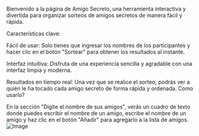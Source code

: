 Bienvenido a la página de Amigo Secreto, una herramienta interactiva y divertida para organizar sorteos de amigos secretos de manera fácil y rápida.

Características clave:

Fácil de usar: Solo tienes que ingresar los nombres de los participantes y hacer clic en el botón "Sortear" para obtener los resultados al instante.

Interfaz intuitiva: Disfruta de una experiencia sencilla y agradable con una interfaz limpia y moderna.

Resultados en tiempo real: Una vez que se realice el sorteo, podrás ver a quién le ha tocado cada amigo secreto de forma rápida y ordenada.
Como usarlo?

En la sección "Digite el nombre de sus amigos", verás un cuadro de texto donde puedes escribir el nombre de un amigo, escribe el nombre de un amigo y haz clic en el botón "Añadir" para agregarlo a la lista de amigos.
![Image](https://github.com/user-attachments/assets/00b387c0-29c9-402b-a5a3-338109f39b9a)
